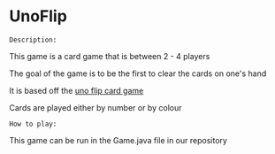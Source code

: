 # UnoFlip
    Description:
This game is a card game that is between 2 - 4 players

The goal of the game is to be the first to clear the cards on one's hand

It is based off the [uno flip card game](https://en.wikipedia.org/wiki/Uno_Flip!)

Cards are played either by number or by colour



    How to play:
This game can be run in the Game.java file in our repository


    